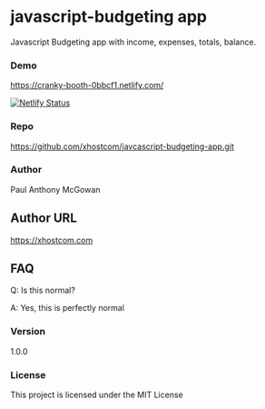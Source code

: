 # javascript-budgeting app
Javascript Budgeting app with income, expenses, totals, balance.

### Demo

https://cranky-booth-0bbcf1.netlify.com/

[![Netlify Status](https://api.netlify.com/api/v1/badges/2ca0d9b4-76b9-4047-83a4-e268b48d854c/deploy-status)](https://app.netlify.com/sites/cranky-booth-0bbcf1/deploys)

### Repo 

https://github.com/xhostcom/javcascript-budgeting-app.git

### Author

Paul Anthony McGowan

## Author URL

https://xhostcom.com

## FAQ

Q: Is this normal?

A: Yes, this is perfectly normal

### Version

1.0.0

### License

This project is licensed under the MIT License
